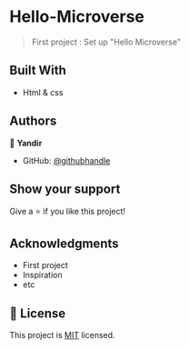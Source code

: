 # Hello-Microverse
> First project : Set up "Hello Microverse"

## Built With

- Html & css

## Authors

👤 **Yandir**

- GitHub: [@githubhandle](https://github.com/Yandir1)


## Show your support

Give a ⭐️ if you like this project!

## Acknowledgments

- First project 
- Inspiration
- etc

## 📝 License

This project is [MIT](./MIT.md) licensed.